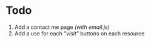 # Todo

1. Add a contact me page *(with email.js)*
2. Add a use for each *"visit"* buttons on each resource